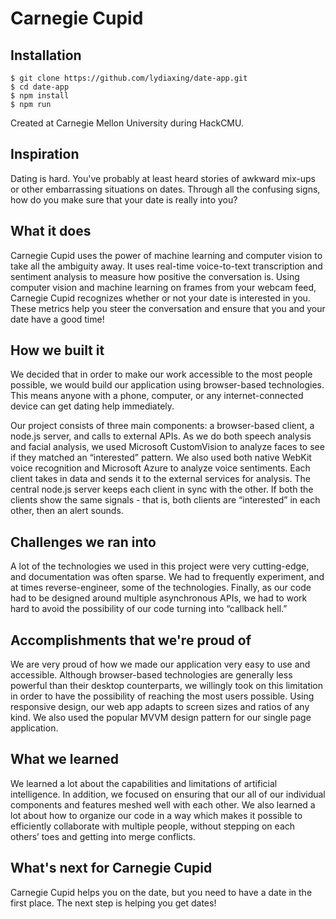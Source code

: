 # Carnegie Cupid


## Installation

```shell
$ git clone https://github.com/lydiaxing/date-app.git
$ cd date-app
$ npm install
$ npm run
```

Created at Carnegie Mellon University during HackCMU.

## Inspiration
Dating is hard. You've probably at least heard stories of awkward mix-ups or other embarrassing situations on dates. Through all the confusing signs, how do you make sure that your date is really into you?

## What it does
Carnegie Cupid uses the power of machine learning and computer vision to take all the ambiguity away. It uses real-time voice-to-text transcription and sentiment analysis to measure how positive the conversation is. Using computer vision and machine learning on frames from your webcam feed, Carnegie Cupid recognizes whether or not your date is interested in you. These metrics help you steer the conversation and ensure that you and your date have a good time!

## How we built it
We decided that in order to make our work accessible to the most people possible, we would build our application using browser-based technologies. This means anyone with a phone, computer, or any internet-connected device can get dating help immediately. 

Our project consists of three main components: a browser-based client, a node.js server, and calls to external APIs. As we do both speech analysis and facial analysis, we used Microsoft CustomVision to analyze faces to see if they matched an “interested” pattern. We also used both native WebKit voice recognition and Microsoft Azure to analyze voice sentiments. Each client takes in data and sends it to the external services for analysis. The central node.js server keeps each client in sync with the other. If both the clients show the same signals - that is, both clients are “interested” in each other, then an alert sounds. 

## Challenges we ran into
A lot of the technologies we used in this project were very cutting-edge, and documentation was often sparse. We had to frequently experiment, and at times reverse-engineer, some of the technologies. Finally, as our code had to be designed around multiple asynchronous APIs, we had to work hard to avoid the possibility of our code turning into “callback hell.”

## Accomplishments that we're proud of
We are very proud of how we made our application very easy to use and accessible. Although browser-based technologies are generally less powerful than their desktop counterparts, we willingly took on this limitation in order to have the possibility of reaching the most users possible. Using responsive design, our web app adapts to screen sizes and ratios of any kind. We also used the popular MVVM design pattern for our single page application. 


## What we learned
We learned a lot about the capabilities and limitations of artificial intelligence. In addition, we focused on ensuring that our all of our individual components and features meshed well with each other. We also learned a lot about how to organize our code in a way which makes it possible to efficiently collaborate with multiple people, without stepping on each others’ toes and getting into merge conflicts.

## What's next for Carnegie Cupid
Carnegie Cupid helps you on the date, but you need to have a date in the first place. The next step is helping you get dates! 

